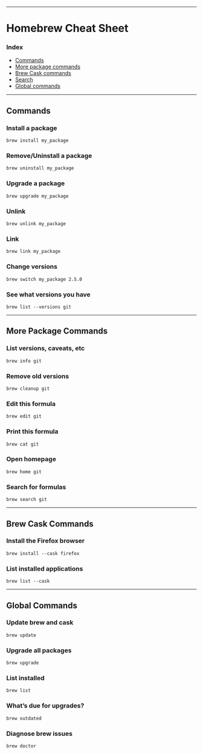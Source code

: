 <hr>

Homebrew Cheat Sheet 
===============
### Index
* [Commands](#commands)
* [More package commands](#more-package-commands)
* [Brew Cask commands](#brew-cask-commands)
* [Search](#search)
* [Global commands](#global-commands)

<hr>

## Commands
### Install a package
```
brew install my_package
```
### Remove/Uninstall a package
```
brew uninstall my_package
```
### Upgrade a package
```
brew upgrade my_package	
```
### Unlink
```
brew unlink my_package
```
### Link
```
brew link my_package
```
### Change versions
```
brew switch my_package 2.5.0	
```
### See what versions you have
```
brew list --versions git	
```
<hr>

## More Package Commands
### List versions, caveats, etc
```
brew info git
```
### Remove old versions
```
brew cleanup git	
```
### Edit this formula
```
brew edit git	
```
### Print this formula
```
brew cat git	
```
### Open homepage
```
brew home git	
```
### Search for formulas
```
brew search git	
```
<hr>

## Brew Cask Commands

### Install the Firefox browser
```
brew install --cask firefox
```
### List installed applications
```
brew list --cask	
```
<hr>

## Global Commands
### Update brew and cask
```
brew update	
```
### Upgrade all packages
```
brew upgrade	
```
### List installed
```
brew list	
```
### What’s due for upgrades?
```
brew outdated	
```
### Diagnose brew issues
```
brew doctor	
```
